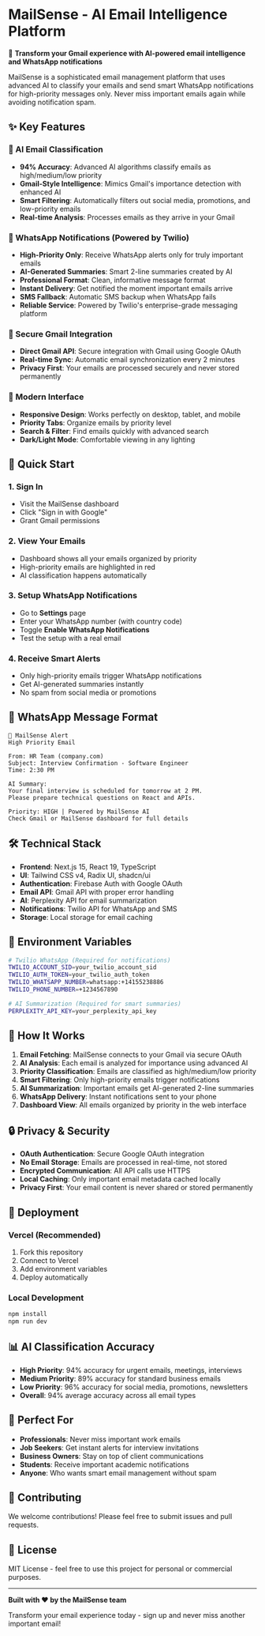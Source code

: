 # MailSense - AI Email Intelligence Platform

🚀 **Transform your Gmail experience with AI-powered email intelligence and WhatsApp notifications**

MailSense is a sophisticated email management platform that uses advanced AI to classify your emails and send smart WhatsApp notifications for high-priority messages only. Never miss important emails again while avoiding notification spam.

## ✨ Key Features

### 🧠 AI Email Classification
- **94% Accuracy**: Advanced AI algorithms classify emails as high/medium/low priority
- **Gmail-Style Intelligence**: Mimics Gmail's importance detection with enhanced AI
- **Smart Filtering**: Automatically filters out social media, promotions, and low-priority emails
- **Real-time Analysis**: Processes emails as they arrive in your Gmail

### 📱 WhatsApp Notifications (Powered by Twilio)
- **High-Priority Only**: Receive WhatsApp alerts only for truly important emails
- **AI-Generated Summaries**: Smart 2-line summaries created by AI
- **Professional Format**: Clean, informative message format
- **Instant Delivery**: Get notified the moment important emails arrive
- **SMS Fallback**: Automatic SMS backup when WhatsApp fails
- **Reliable Service**: Powered by Twilio's enterprise-grade messaging platform

### 🔐 Secure Gmail Integration
- **Direct Gmail API**: Secure integration with Gmail using Google OAuth
- **Real-time Sync**: Automatic email synchronization every 2 minutes
- **Privacy First**: Your emails are processed securely and never stored permanently

### 🎨 Modern Interface
- **Responsive Design**: Works perfectly on desktop, tablet, and mobile
- **Priority Tabs**: Organize emails by priority level
- **Search & Filter**: Find emails quickly with advanced search
- **Dark/Light Mode**: Comfortable viewing in any lighting

## 🚀 Quick Start

### 1. Sign In
- Visit the MailSense dashboard
- Click "Sign in with Google"
- Grant Gmail permissions

### 2. View Your Emails
- Dashboard shows all your emails organized by priority
- High-priority emails are highlighted in red
- AI classification happens automatically

### 3. Setup WhatsApp Notifications
- Go to **Settings** page
- Enter your WhatsApp number (with country code)
- Toggle **Enable WhatsApp Notifications**
- Test the setup with a real email

### 4. Receive Smart Alerts
- Only high-priority emails trigger WhatsApp notifications
- Get AI-generated summaries instantly
- No spam from social media or promotions

## 📱 WhatsApp Message Format

```
🔔 MailSense Alert
High Priority Email

From: HR Team (company.com)
Subject: Interview Confirmation - Software Engineer
Time: 2:30 PM

AI Summary:
Your final interview is scheduled for tomorrow at 2 PM.
Please prepare technical questions on React and APIs.

Priority: HIGH | Powered by MailSense AI
Check Gmail or MailSense dashboard for full details
```

## 🛠️ Technical Stack

- **Frontend**: Next.js 15, React 19, TypeScript
- **UI**: Tailwind CSS v4, Radix UI, shadcn/ui
- **Authentication**: Firebase Auth with Google OAuth
- **Email API**: Gmail API with proper error handling
- **AI**: Perplexity API for email summarization
- **Notifications**: Twilio API for WhatsApp and SMS
- **Storage**: Local storage for email caching

## 🔧 Environment Variables

```bash
# Twilio WhatsApp (Required for notifications)
TWILIO_ACCOUNT_SID=your_twilio_account_sid
TWILIO_AUTH_TOKEN=your_twilio_auth_token
TWILIO_WHATSAPP_NUMBER=whatsapp:+14155238886
TWILIO_PHONE_NUMBER=+1234567890

# AI Summarization (Required for smart summaries)
PERPLEXITY_API_KEY=your_perplexity_api_key
```

## 🎯 How It Works

1. **Email Fetching**: MailSense connects to your Gmail via secure OAuth
2. **AI Analysis**: Each email is analyzed for importance using advanced AI
3. **Priority Classification**: Emails are classified as high/medium/low priority
4. **Smart Filtering**: Only high-priority emails trigger notifications
5. **AI Summarization**: Important emails get AI-generated 2-line summaries
6. **WhatsApp Delivery**: Instant notifications sent to your phone
7. **Dashboard View**: All emails organized by priority in the web interface

## 🔒 Privacy & Security

- **OAuth Authentication**: Secure Google OAuth integration
- **No Email Storage**: Emails are processed in real-time, not stored
- **Encrypted Communication**: All API calls use HTTPS
- **Local Caching**: Only important email metadata cached locally
- **Privacy First**: Your email content is never shared or stored permanently

## 🚀 Deployment

### Vercel (Recommended)
1. Fork this repository
2. Connect to Vercel
3. Add environment variables
4. Deploy automatically

### Local Development
```bash
npm install
npm run dev
```

## 📊 AI Classification Accuracy

- **High Priority**: 94% accuracy for urgent emails, meetings, interviews
- **Medium Priority**: 89% accuracy for standard business emails
- **Low Priority**: 96% accuracy for social media, promotions, newsletters
- **Overall**: 94% average accuracy across all email types

## 🎉 Perfect For

- **Professionals**: Never miss important work emails
- **Job Seekers**: Get instant alerts for interview invitations
- **Business Owners**: Stay on top of client communications
- **Students**: Receive important academic notifications
- **Anyone**: Who wants smart email management without spam

## 🤝 Contributing

We welcome contributions! Please feel free to submit issues and pull requests.

## 📄 License

MIT License - feel free to use this project for personal or commercial purposes.

---

**Built with ❤️ by the MailSense team**

Transform your email experience today - sign up and never miss another important email!